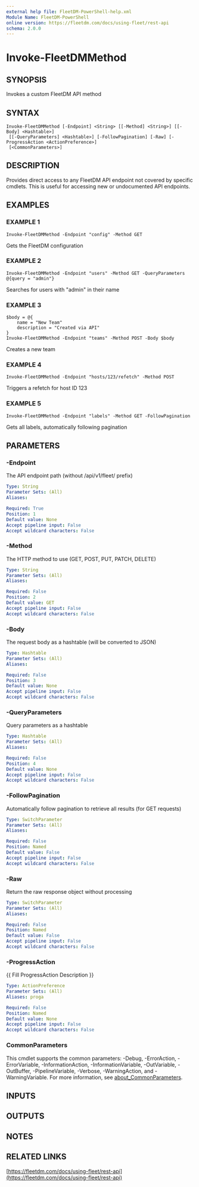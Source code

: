```yaml
---
external help file: FleetDM-PowerShell-help.xml
Module Name: FleetDM-PowerShell
online version: https://fleetdm.com/docs/using-fleet/rest-api
schema: 2.0.0
---
```


# Invoke-FleetDMMethod

## SYNOPSIS
Invokes a custom FleetDM API method

## SYNTAX

```
Invoke-FleetDMMethod [-Endpoint] <String> [[-Method] <String>] [[-Body] <Hashtable>]
 [[-QueryParameters] <Hashtable>] [-FollowPagination] [-Raw] [-ProgressAction <ActionPreference>]
 [<CommonParameters>]
```

## DESCRIPTION
Provides direct access to any FleetDM API endpoint not covered by specific cmdlets.
This is useful for accessing new or undocumented API endpoints.

## EXAMPLES

### EXAMPLE 1
```
Invoke-FleetDMMethod -Endpoint "config" -Method GET
```

Gets the FleetDM configuration

### EXAMPLE 2
```
Invoke-FleetDMMethod -Endpoint "users" -Method GET -QueryParameters @{query = "admin"}
```

Searches for users with "admin" in their name

### EXAMPLE 3
```
$body = @{
    name = "New Team"
    description = "Created via API"
}
Invoke-FleetDMMethod -Endpoint "teams" -Method POST -Body $body
```

Creates a new team

### EXAMPLE 4
```
Invoke-FleetDMMethod -Endpoint "hosts/123/refetch" -Method POST
```

Triggers a refetch for host ID 123

### EXAMPLE 5
```
Invoke-FleetDMMethod -Endpoint "labels" -Method GET -FollowPagination
```

Gets all labels, automatically following pagination

## PARAMETERS

### -Endpoint
The API endpoint path (without /api/v1/fleet/ prefix)

```yaml
Type: String
Parameter Sets: (All)
Aliases:

Required: True
Position: 1
Default value: None
Accept pipeline input: False
Accept wildcard characters: False
```

### -Method
The HTTP method to use (GET, POST, PUT, PATCH, DELETE)

```yaml
Type: String
Parameter Sets: (All)
Aliases:

Required: False
Position: 2
Default value: GET
Accept pipeline input: False
Accept wildcard characters: False
```

### -Body
The request body as a hashtable (will be converted to JSON)

```yaml
Type: Hashtable
Parameter Sets: (All)
Aliases:

Required: False
Position: 3
Default value: None
Accept pipeline input: False
Accept wildcard characters: False
```

### -QueryParameters
Query parameters as a hashtable

```yaml
Type: Hashtable
Parameter Sets: (All)
Aliases:

Required: False
Position: 4
Default value: None
Accept pipeline input: False
Accept wildcard characters: False
```

### -FollowPagination
Automatically follow pagination to retrieve all results (for GET requests)

```yaml
Type: SwitchParameter
Parameter Sets: (All)
Aliases:

Required: False
Position: Named
Default value: False
Accept pipeline input: False
Accept wildcard characters: False
```

### -Raw
Return the raw response object without processing

```yaml
Type: SwitchParameter
Parameter Sets: (All)
Aliases:

Required: False
Position: Named
Default value: False
Accept pipeline input: False
Accept wildcard characters: False
```

### -ProgressAction
{{ Fill ProgressAction Description }}

```yaml
Type: ActionPreference
Parameter Sets: (All)
Aliases: proga

Required: False
Position: Named
Default value: None
Accept pipeline input: False
Accept wildcard characters: False
```

### CommonParameters
This cmdlet supports the common parameters: -Debug, -ErrorAction, -ErrorVariable, -InformationAction, -InformationVariable, -OutVariable, -OutBuffer, -PipelineVariable, -Verbose, -WarningAction, and -WarningVariable. For more information, see [about_CommonParameters](http://go.microsoft.com/fwlink/?LinkID=113216).

## INPUTS

## OUTPUTS

## NOTES

## RELATED LINKS

[https://fleetdm.com/docs/using-fleet/rest-api](https://fleetdm.com/docs/using-fleet/rest-api)

